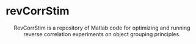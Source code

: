 # revCorrStim

<p align="center">
RevCorrStim is a repository of Matlab code for optimizing and running reverse correlation experiments on object grouping principles.
</p>
